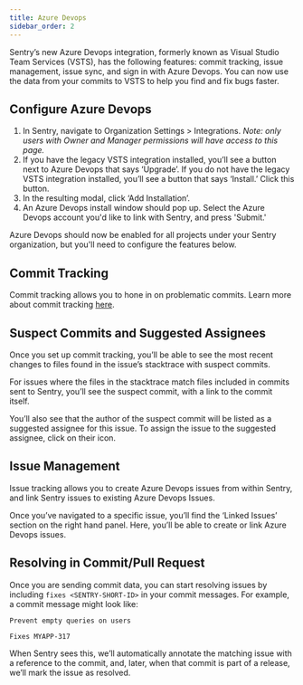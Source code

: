 ```yaml
---
title: Azure Devops
sidebar_order: 2
---
```

Sentry’s new Azure Devops integration, formerly known as Visual Studio Team Services (VSTS), has the following features: commit tracking, issue management, issue sync, and sign in with Azure Devops. You can now use the data from your commits to VSTS to help you find and fix bugs faster.

## Configure Azure Devops


1. In Sentry, navigate to Organization Settings > Integrations. *Note: only users with Owner and Manager permissions will have access to this page.*
2. If you have the legacy VSTS integration installed, you’ll see a button next to Azure Devops that says ‘Upgrade’. If you do not have the legacy VSTS integration installed, you’ll see a button that says ‘Install.’ Click this button.
3. In the resulting modal, click ‘Add Installation’.
4. An Azure Devops install window should pop up. Select the Azure Devops account you'd like to link with Sentry, and press 'Submit.'


Azure Devops should now be enabled for all projects under your Sentry organization, but you'll need to configure the features below.


## Commit Tracking

Commit tracking allows you to hone in on problematic commits. Learn more about commit tracking [here](https://docs.sentry.io/learn/releases/#link-repository).

## Suspect Commits and Suggested Assignees

Once you set up commit tracking, you’ll be able to see the most recent changes to files found in the issue’s stacktrace with suspect commits.

For issues where the files in the stacktrace match files included in commits sent to Sentry, you’ll see the suspect commit, with a link to the commit itself.

You’ll also see that the author of the suspect commit will be listed as a suggested assignee for this issue. To assign the issue to the suggested assignee, click on their icon.

## Issue Management

Issue tracking allows you to create Azure Devops issues from within Sentry, and link Sentry issues to existing Azure Devops Issues.

Once you’ve navigated to a specific issue, you’ll find the ‘Linked Issues’ section on the right hand panel. Here, you’ll be able to create or link Azure Devops issues.

## Resolving in Commit/Pull Request

Once you are sending commit data, you can start resolving issues by including `fixes <SENTRY-SHORT-ID>` in your commit messages. For example, a commit message might look like:

```
Prevent empty queries on users

Fixes MYAPP-317
```

When Sentry sees this, we’ll automatically annotate the matching issue with a reference to the commit, and, later, when that commit is part of a release, we’ll mark the issue as resolved.

